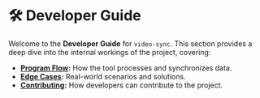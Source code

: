# 🛠️ Developer Guide

Welcome to the **Developer Guide** for `video-sync`. This section provides a deep dive into the internal workings of the project, covering:

- **[Program Flow](program-flow.md):** How the tool processes and synchronizes data.
- **[Edge Cases](edge-cases.md):** Real-world scenarios and solutions.
- **[Contributing](contributing.md):** How developers can contribute to the project.
